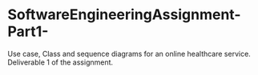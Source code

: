 # SoftwareEngineeringAssignment-Part1-
Use case, Class and sequence diagrams for an online healthcare service. Deliverable 1 of the assignment.
